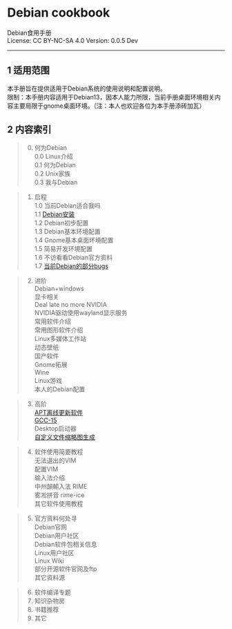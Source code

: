 # Debian cookbook

Debian食用手册  
License: CC BY-NC-SA 4.0
Version: 0.0.5 Dev  

---

## 1 适用范围

本手册旨在提供适用于Debian系统的使用说明和配置说明。  
限制：本手册内容适用于Debian13，因本人能力所限，当前手册桌面环境相关内容主要局限于gnome桌面环境。（注：本人也欢迎各位为本手册添砖加瓦）  

## 2 内容索引

<!-- intro -->
> 0. 何为Debian  
> 0.0 Linux介绍  
> 0.1 何为Debian  
> 0.2 Unix家族  
> 0.3 我与Debian  

<!-- start -->
> 1. 启程  
> 1.0 当前Debian适合我吗  
> 1.1 [Debian安装](start/install-deb.md)  
> 1.2 Debian初步配置  
> 1.3 Debian基本环境配置  
> 1.4 Gnome基本桌面环境配置  
> 1.5 简易开发环境配置  
> 1.6 不访看看Debian官方资料  
> 1.7 [当前Debian的部分bugs](start/bugs.md)

> 2. 进阶  
> Debian+windows  
> 显卡相关  
> Deal late no more NVIDIA  
> NVIDIA驱动使用wayland显示服务  
> 常用软件介绍  
> 常用图形软件介绍  
> Linux多媒体工作站  
> 动态壁纸  
> 国产软件  
> Gnome拓展  
> Wine  
> Linux游戏  
> 本人的Debian配置  

<!-- hilevel -->
> 3. 高阶  
> [APT离线更新软件](hilevel/apt_update_offline.md)  
> [GCC-15](hilevel/gcc.md)  
> Desktop启动器  
> [自定义文件缩略图生成](hilevel/thumbnail.md)  

> 4. 软件使用简要教程  
> 无法退出的VIM  
> 配置VIM  
> 输入法介绍  
> 中州韻輸入法 RIME  
> 雾凇拼音 rime-ice  
> 其它软件使用教程  

> 5. 官方资料何处寻  
> Debian官网  
> Debian用户社区  
> Debian软件包相关信息  
> Linux用户社区  
> Linux Wiki  
> 部分开源软件官网及ftp  
> 其它资料源  

> 6. 软件编译专题
> 7. 知识杂物房
> 8. 书籍推荐
> 9. 其它

